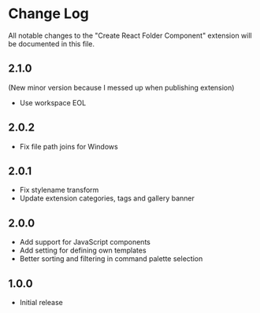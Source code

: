 # Change Log

All notable changes to the "Create React Folder Component" extension will be documented in this file.

## 2.1.0

(New minor version because I messed up when publishing extension)

- Use workspace EOL

## 2.0.2

- Fix file path joins for Windows

## 2.0.1

- Fix stylename transform
- Update extension categories, tags and gallery banner

## 2.0.0

- Add support for JavaScript components
- Add setting for defining own templates
- Better sorting and filtering in command palette selection

## 1.0.0

- Initial release